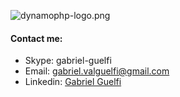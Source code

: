 ![dynamophp-logo.png](http://54.207.208.255/dynamophp-docs/wp-includes/images/media/logo-dynamophp.png)



#### Contact me: ####
* Skype: gabriel-guelfi
* Email: gabriel.valguelfi@gmail.com
* Linkedin: [Gabriel Guelfi](https://br.linkedin.com/in/gabriel-valentoni-guelfi-30ba8b4b)
